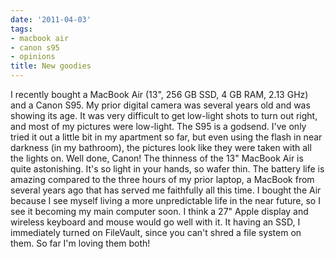 ```yaml
---
date: '2011-04-03'
tags:
- macbook air
- canon s95
- opinions
title: New goodies
---
```


I recently bought a MacBook Air (13", 256 GB SSD, 4 GB RAM, 2.13 GHz) and a Canon S95. My prior digital camera was several years old and was showing its age. It was very difficult to get low-light shots to turn out right, and most of my pictures were low-light. The S95 is a godsend. I've only tried it out a little bit in my apartment so far, but even using the flash in near darkness (in my bathroom), the pictures look like they were taken with all the lights on. Well done, Canon! The thinness of the 13" MacBook Air is quite astonishing. It's so light in your hands, so wafer thin. The battery life is amazing compared to the three hours of my prior laptop, a MacBook from several years ago that has served me faithfully all this time. I bought the Air because I see myself living a more unpredictable life in the near future, so I see it becoming my main computer soon. I think a 27" Apple display and wireless keyboard and mouse would go well with it. It having an SSD, I immediately turned on FileVault, since you can't shred a file system on them. So far I'm loving them both!
